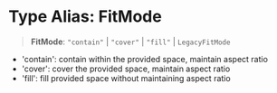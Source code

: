# Type Alias: FitMode

> **FitMode**: `"contain"` \| `"cover"` \| `"fill"` \| `LegacyFitMode`

- 'contain': contain within the provided space, maintain aspect ratio
- 'cover': cover the provided space, maintain aspect ratio
- 'fill': fill provided space without maintaining aspect ratio
